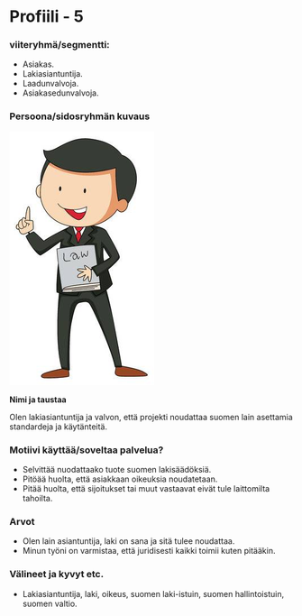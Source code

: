 # Profiili - 5



### viiteryhmä/segmentti:

* Asiakas.
* Lakiasiantuntija.
* Laadunvalvoja.
* Asiakasedunvalvoja.


### Persoona/sidosryhmän kuvaus

![](../kuvat/Lawyer.jpg)


**Nimi ja taustaa**

Olen lakiasiantuntija ja valvon, että projekti noudattaa suomen lain asettamia standardeja ja käytänteitä.

### Motiivi käyttää/soveltaa palvelua? 

* Selvittää nuodattaako tuote suomen lakisäädöksiä.
* Pitöää huolta, että asiakkaan oikeuksia noudatetaan.
* Pitää huolta, että sijoitukset tai muut vastaavat eivät tule laittomilta tahoilta.


### Arvot  

* Olen lain asiantuntija, laki on sana ja sitä tulee noudattaa.
* Minun työni on varmistaa, että juridisesti kaikki toimii kuten pitääkin.


### Välineet ja kyvyt etc.

* Lakiasiantuntija, laki, oikeus, suomen laki-istuin, suomen hallintoistuin, suomen valtio.
